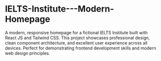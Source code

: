 # IELTS-Institute---Modern-Homepage
A modern, responsive homepage for a fictional IELTS Institute built with React JS and Tailwind CSS. This project showcases professional design, clean component architecture, and excellent user experience across all devices. Perfect for demonstrating frontend development skills and modern web design principles.
